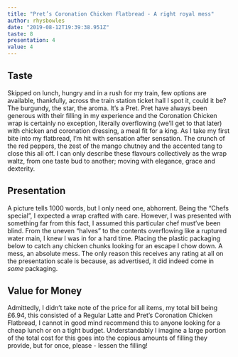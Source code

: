 ```yaml
---
title: "Pret’s Coronation Chicken Flatbread - A right royal mess"
author: rhysbowles
date: "2019-08-12T19:39:38.951Z"
taste: 8
presentation: 4
value: 4
---
```


## Taste

Skipped on lunch, hungry and in a rush for my train, few options are available, thankfully, across the train station ticket hall I spot it, could it be? The burgundy, the star, the aroma. It’s a Pret. Pret have always been generous with their filling in my experience and the Coronation Chicken wrap is certainly no exception, literally overflowing (we’ll get to that later) with chicken and coronation dressing, a meal fit for a king. As I take my first bite into my flatbread, I’m hit with sensation after sensation. The crunch of the red peppers, the zest of the mango chutney and the accented tang to close this all off. I can only describe these flavours collectively as the wrap waltz, from one taste bud to another; moving with elegance, grace and dexterity.

## Presentation

A picture tells 1000 words, but I only need one, abhorrent. Being the “Chefs special”,  I expected a wrap crafted with care. However, I was presented with something far from this fact, I assumed this particular chef must’ve been blind. From the uneven “halves” to the contents overflowing like a ruptured water main, I knew I was in for a hard time. Placing the plastic packaging below to catch any chicken chunks looking for an escape I chow down. A mess, an absolute mess. The only reason this receives any rating at all on the presentation scale is because, as advertised, it did indeed come in _some_ packaging.

## Value for Money

Admittedly, I didn’t take note of the price for all items, my total bill being £6.94, this consisted of a Regular Latte and Pret’s Coronation Chicken Flatbread, I cannot in good mind recommend this to anyone looking for a cheap lunch or on a tight budget. Understandably I imagine a large portion of the total cost for this goes into the copious amounts of filling they provide, but for once, please - lessen the filling!
